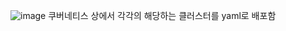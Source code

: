 ![image](https://github.com/user-attachments/assets/de42d24e-730b-46ba-8615-ec6bc43b8618)
쿠버네티스 상에서 각각의 해당하는 클러스터를 yaml로 배포함

